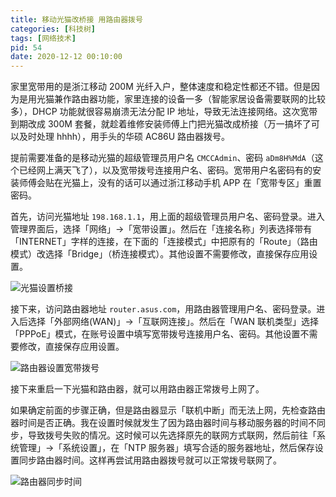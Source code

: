 ```yaml
---
title: 移动光猫改桥接 用路由器拨号
categories: [科技树]
tags: [网络技术]
pid: 54
date: 2020-12-12 00:10:00
---
```


家里宽带用的是浙江移动 200M 光纤入户，整体速度和稳定性都还不错。但是因为是用光猫兼作路由器功能，家里连接的设备一多（智能家居设备需要联网的比较多），DHCP 功能就很容易崩溃无法分配 IP 地址，导致无法连接网络。这次宽带到期改成 300M 套餐，就趁着维修安装师傅上门把光猫改成桥接（万一搞坏了可以及时处理 hhhh），用手头的华硕 AC86U 路由器拨号。<!-- more -->

提前需要准备的是移动光猫的超级管理员用户名 `CMCCAdmin`、密码 `aDm8H%MdA`（这个已经网上满天飞了），以及宽带拨号连接用户名、密码。宽带用户名密码有的安装师傅会贴在光猫上，没有的话可以通过浙江移动手机 APP 在「宽带专区」重置密码。

首先，访问光猫地址 `198.168.1.1`，用上面的超级管理员用户名、密码登录。进入管理界面后，选择「网络」→「宽带设置」。然后在「连接名称」列表选择带有「INTERNET」字样的连接，在下面的「连接模式」中把原有的「Route」（路由模式）改选择「Bridge」（桥连接模式）。其他设置不需要修改，直接保存应用设置。

![光猫设置桥接](https://web-1256060851.cos.ap-hongkong.myqcloud.com/posts/54/modem.jpg)

接下来，访问路由器地址 `router.asus.com`，用路由器管理用户名、密码登录。进入后选择「外部网络(WAN)」→「互联网连接」。然后在「WAN 联机类型」选择「PPPoE」模式，在账号设置中填写宽带拨号连接用户名、密码。其他设置不需要修改，直接保存应用设置。

![路由器设置宽带拨号](https://web-1256060851.cos.ap-hongkong.myqcloud.com/posts/54/ac86u.jpg)

接下来重启一下光猫和路由器，就可以用路由器正常拨号上网了。

如果确定前面的步骤正确，但是路由器显示「联机中断」而无法上网，先检查路由器时间是否正确。我在设置时候就发生了因为路由器时间与移动服务器的时间不同步，导致拨号失败的情况。这时候可以先选择原先的联网方式联网，然后前往「系统管理」→「系统设置」，在「NTP 服务器」填写合适的服务器地址，然后保存设置同步路由器时间。这样再尝试用路由器拨号就可以正常拨号联网了。

![路由器同步时间](https://web-1256060851.cos.ap-hongkong.myqcloud.com/posts/54/ntp.jpg)
